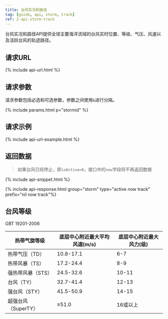 ```yaml
---
title: 台风实况和路径
tag: [guide, api, storm, track]
ref: 2-api-storm-track
---
```


台风实况和路径API提供全球主要海洋流域的台风实时位置、等级、气压、风速以及活跃台风的轨迹路径。

## 请求URL

{% include api-url.html %}

## 请求参数

请求参数包括必选和可选参数，参数之间使用`&`进行分隔。

{% include params.html p="stormid" %}

## 请求示例

{% include api-url-example.html %}

## 返回数据

> 如果台风已经停止，即`isActive=0`，接口中的`now`字段将不再返回数据

{% include api-snippet.html %}

{% include api-response.html group="storm" type="active now track"  prefix="nil now track"%}

## 台风等级

GBT 19201-2006

| 热带气旋等级        | 底层中心附近最大平均风速(m/s) | 底层中心附近最大风力(级) |
| ------------------- | ----------------------------- | ------------------------ |
| 热带气压（TD）      | 10.8-17.1                     | 6-7                      |
| 热带风暴（TS）      | 17.2-24.4                     | 8-9                      |
| 强热带风暴（STS）   | 24.5-32.6                     | 10-11                    |
| 台风（TY）          | 32.7-41.4                     | 12-13                    |
| 强台风（STY）       | 41.5-50.9                     | 14-15                    |
| 超强台风（SuperTY） | ≥51.0                         | 16或以上                 |
